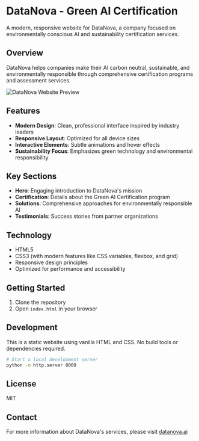 # DataNova - Green AI Certification

A modern, responsive website for DataNova, a company focused on environmentally conscious AI and sustainability certification services.

## Overview

DataNova helps companies make their AI carbon neutral, sustainable, and environmentally responsible through comprehensive certification programs and assessment services.

![DataNova Website Preview](preview.png)

## Features

- **Modern Design**: Clean, professional interface inspired by industry leaders
- **Responsive Layout**: Optimized for all device sizes
- **Interactive Elements**: Subtle animations and hover effects
- **Sustainability Focus**: Emphasizes green technology and environmental responsibility

## Key Sections

- **Hero**: Engaging introduction to DataNova's mission
- **Certification**: Details about the Green AI Certification program
- **Solutions**: Comprehensive approaches for environmentally responsible AI
- **Testimonials**: Success stories from partner organizations

## Technology

- HTML5
- CSS3 (with modern features like CSS variables, flexbox, and grid)
- Responsive design principles
- Optimized for performance and accessibility

## Getting Started

1. Clone the repository
2. Open `index.html` in your browser

## Development

This is a static website using vanilla HTML and CSS. No build tools or dependencies required.

```bash
# Start a local development server
python -m http.server 8000
```

## License

MIT

## Contact

For more information about DataNova's services, please visit [datanova.ai](https://datanova.ai) 